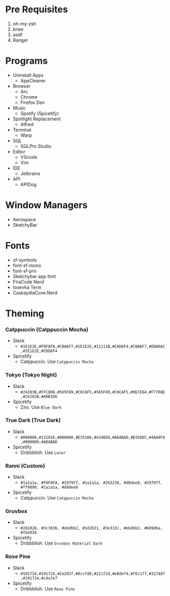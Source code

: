 # Pre Requisites

1. oh-my-zsh
2. brew
3. asdf
4. Ranger

# Programs

- Uninstall Apps
  - AppCleaner
- Browser
  - Arc
  - Chrome
  - Firefox Dev
- Music
  - Spotify (Spicetify)
- Spotlight Replacement
  - Alfred
- Terminal
  - Warp
- SQL
  - SQLPro Studio
- Editor
  - VScode
  - Vim
- IDE
  - Jetbrains
- API
  - APIDog

# Window Managers

- Aerospace
- SketchyBar

# Fonts

- sf-symbols
- font-sf-mono
- font-sf-pro
- Sketchybar app font
- FiraCode Nerd
- Iosevka Term
- CaskaydiaCove Nerd

# Theming

### Catppuccin (Catppuccin Mocha)

- Slack
  - `#1E1E2E,#F8F8FA,#CBA6F7,#1E1E2E,#11111B,#CDD6F4,#CBA6F7,#EBA0AC,#1E1E2E,#CDD6F4`
- Spicetify
  - Catppuccin. Use `Catppuccin Mocha`

### Tokyo (Tokyo Night)

- Slack
  - `#24283B,#FFC806,#565F89,#C0CAF5,#565F89,#C0CAF5,#9ECE6A,#F7768E,#24283B,#A9B1D6`
- Spicetify
  - Ziro. Use `Blue Dark`

### True Dark (True Dark)

- Slack
  - `#000000,#121016,#000000,#E35166,#434B5A,#ADABAD,#D358DC,#4AA9F0,#000000,#ADABAD`
- Spicetify
  - Dribbblish. Use `Lunar`

### Ranni (Custom)

- Slack
  - `#1a1a1a, #F8F8FA, #2979ff, #1a1a1a, #263238, #d8dee8, #2979ff, #ff9800, #1a1a1a, #d8dee8`
- Spicetify
  - Catppuccin. Use `Catppuccin Mocha`

### Gruvbox

- Slack
  - `#282828, #3c3836, #ebdbb2, #1d2021, #3e313c, #ebdbb2, #689d6a, #fb4934`
- Spicetify
  - Dribbblish. Use `Gruvbox Material Dark`

### Rose Pine

- Slack
  - `#191724,#191724,#2a2837,#9ccfd8,#211f2d,#e0def4,#f6c177,#31748f,#191724,#c4a7e7`
- Spicetify
  - Dribbblish. Use `Rose Pine`
